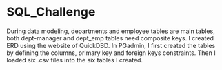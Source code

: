 # SQL_Challenge
During data modeling, departments and employee  tables are main  tables, both  dept-manager and dept_emp tables need  composite keys. I created ERD using  the website of QuickDBD.
In PGadmin, I first  created the tables by defining the columns, primary key and foreign keys constraints. Then I loaded six .csv files into the six tables I created.
